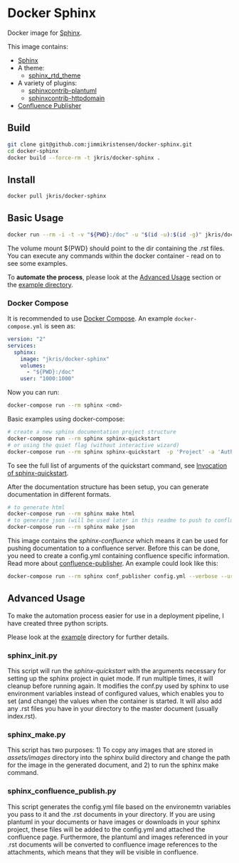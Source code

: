 # Docker Sphinx

Docker image for [Sphinx](http://www.sphinx-doc.org/en/stable/).

This image contains:

- [Sphinx](http://www.sphinx-doc.org/en/stable/)
- A theme:
  - [sphinx_rtd_theme](https://github.com/rtfd/sphinx_rtd_theme)
- A variety of plugins:
  - [sphinxcontrib-plantuml](https://pypi.python.org/pypi/sphinxcontrib-plantuml)
  - [sphinxcontrib-httpdomain](https://pypi.python.org/pypi/sphinxcontrib-httpdomain)
- [Confluence Publisher](https://github.com/Arello-Mobile/confluence-publisher)

## Build

```sh
git clone git@github.com:jimmikristensen/docker-sphinx.git
cd docker-sphinx
docker build --force-rm -t jkris/docker-sphinx .
```

## Install

```sh
docker pull jkris/docker-sphinx
```

## Basic Usage

```sh
docker run --rm -i -t -v "${PWD}:/doc" -u "$(id -u):$(id -g)" jkris/docker-sphinx <cmd>
```

The volume mount ${PWD} should point to the dir containing the .rst files. You can execute any commands <cmd> within the docker container - read on to see some examples.

To __automate the process__, please look at the [Advanced Usage](https://github.com/jimmikristensen/docker-sphinx#advanced-usage) section or the [example directory](https://github.com/jimmikristensen/docker-sphinx/tree/master/examples).

### Docker Compose

It is recommended to use [Docker Compose](https://docs.docker.com/compose/). An example `docker-compose.yml` is seen as:

```yaml
version: "2"
services:
  sphinx:
    image: "jkris/docker-sphinx"
    volumes:
      - "${PWD}:/doc"
    user: "1000:1000"
```

Now you can run:

```sh
docker-compose run --rm sphinx <cmd>
```

Basic examples using docker-compose:

```sh
# create a new sphinx documentation project structure
docker-compose run --rm sphinx sphinx-quickstart
# or using the quiet flag (without interactive wizard)
docker-compose run --rm sphinx sphinx-quickstart  -p 'Project' -a 'Author' --sep --dot=. -v 1.0 --suffix=.rst --master=index --extensions=sphinxcontrib.plantuml --quiet /doc
```

To see the full list of arguments of the quickstart command, see [Invocation of sphinx-quickstart](http://www.sphinx-doc.org/en/stable/invocation.html).

After the documentation structure has been setup, you can generate documentation in different formats.

```sh
# to generate html
docker-compose run --rm sphinx make html
# to generate json (will be used later in this readme to push to confluence)
docker-compose run --rm sphinx make json
```

This image contains the _sphinx-confluence_ which means it can be used for pushing documentation to a confluence server.
Before this can be done, you need to create a config.yml containing confluence specific information. Read more about [confluence-publisher](https://github.com/Arello-Mobile/confluence-publisher).
An example could look like this:

```sh
docker-compose run --rm sphinx conf_publisher config.yml --verbose --url <confluence url>/wiki --auth <confluence auth> --force)

```

## Advanced Usage

To make the automation process easier for use in a deployment pipeline, I have created three python scripts.

Please look at the [example](https://github.com/jimmikristensen/docker-sphinx/tree/master/examples) directory for further details.

### sphinx_init.py

This script will run the _sphinx-quickstart_ with the arguments necessary for setting up the sphinx project in quiet mode. 
If run multiple times, it will cleanup before running again. It modifies the conf.py used by sphinx to use environment variables instead of configured values, 
which enables you to set (and change) the values when the container is started.
It will also add any .rst files you have in your directory to the master document (usually index.rst).

### sphinx_make.py
This script has two purposes: 1) To copy any images that are stored in _assets/images_ directory into the sphinx build directory and change the path for the image
in the generated document, and 2) to run the sphinx make command.

### sphinx_confluence_publish.py

This script generates the config.yml file based on the environemtn variables
you pass to it and the .rst documents in your directory. If you are using plantuml in your documents or have images or
downloads in your sphinx project, these files will be added to the config.yml and attached the confluence page.
Furthermore, the plantuml and images referenced in your .rst documents will be converted to confluence image references
to the attachments, which means that they will be visible in confluence.

